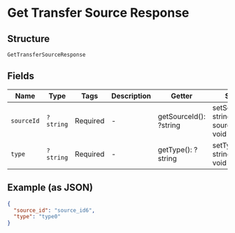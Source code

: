 
# Get Transfer Source Response

## Structure

`GetTransferSourceResponse`

## Fields

| Name | Type | Tags | Description | Getter | Setter |
|  --- | --- | --- | --- | --- | --- |
| `sourceId` | `?string` | Required | - | getSourceId(): ?string | setSourceId(?string sourceId): void |
| `type` | `?string` | Required | - | getType(): ?string | setType(?string type): void |

## Example (as JSON)

```json
{
  "source_id": "source_id6",
  "type": "type0"
}
```

